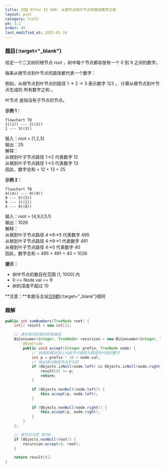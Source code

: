 ```yaml
---
title: 剑指 Offer II 049. 从根节点到叶节点的路径数字之和
layout: post
category: lcof2
pk: 3.1
order: 49
last_modified_at: 2022-01-14
---
```


### [题目](https://leetcode-cn.com/problems/3Etpl5/){:target="_blank"}

给定一个二叉树的根节点 root ，树中每个节点都存放有一个 0 到 9 之间的数字。

每条从根节点到叶节点的路径都代表一个数字：

例如，从根节点到叶节点的路径 1 -> 2 -> 3 表示数字 123 。
计算从根节点到叶节点生成的 所有数字之和 。

叶节点 是指没有子节点的节点。

**示例 1：**

```mermaid
flowchart TB
1((1)) --- 2((2))
1 --- 3((3))
```

输入：root = [1,2,3]  
输出：25  
解释：  
从根到叶子节点路径 1->2 代表数字 12  
从根到叶子节点路径 1->3 代表数字 13  
因此，数字总和 = 12 + 13 = 25

**示例 2：**

```mermaid
flowchart TB
4((4)) --- 9((9))
9 --- 5((5))
9 --- 1((1))
4 --- 0((0))
```

输入：root = [4,9,0,5,1]  
输出：1026  
解释：  
从根到叶子节点路径 4->9->5 代表数字 495  
从根到叶子节点路径 4->9->1 代表数字 491  
从根到叶子节点路径 4->0 代表数字 40  
因此，数字总和 = 495 + 491 + 40 = 1026

**提示：**
- 树中节点的数目在范围 [1, 1000] 内
- 0 <= Node.val <= 9
- 树的深度不超过 10

**注意：**本题与主站[129题](https://leetcode-cn.com/problems/sum-root-to-leaf-numbers/){:target="_blank"}相同

### 题解

```java
public int sumNumbers(TreeNode root) {
    int[] result = new int[1];

    // 递归有顶到底的所有路径
    BiConsumer<Integer, TreeNode> recursion = new BiConsumer<Integer, TreeNode>() {
        @Override
        public void accept(Integer prefix, TreeNode node) {
            // 前缀和乘10加上当前节点值即为路径所代表的数字
            int p = prefix * 10 + node.val;
            // 保证递归路径节点不为空
            if (Objects.isNull(node.left) && Objects.isNull(node.right)) {
                result[0] += p;
                return;
            }

            if (Objects.nonNull(node.left)) {
                this.accept(p, node.left);
            }

            if (Objects.nonNull(node.right)) {
                this.accept(p, node.right);
            }
        }
    };

    // 根节点为空 和为0
    if (Objects.nonNull(root)) {
        recursion.accept(0, root);
    }

    return result[0];
}
```